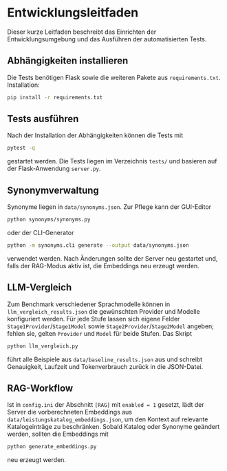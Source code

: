 # Entwicklungsleitfaden

Dieser kurze Leitfaden beschreibt das Einrichten der Entwicklungsumgebung und das Ausführen der automatisierten Tests.

## Abhängigkeiten installieren

Die Tests benötigen Flask sowie die weiteren Pakete aus `requirements.txt`. Installation:

```bash
pip install -r requirements.txt
```

## Tests ausführen

Nach der Installation der Abhängigkeiten können die Tests mit

```bash
pytest -q
```

gestartet werden. Die Tests liegen im Verzeichnis `tests/` und basieren auf der Flask-Anwendung `server.py`.

## Synonymverwaltung

Synonyme liegen in `data/synonyms.json`. Zur Pflege kann der GUI-Editor

```bash
python synonyms/synonyms.py
```

oder der CLI-Generator

```bash
python -m synonyms.cli generate --output data/synonyms.json
```

verwendet werden. Nach Änderungen sollte der Server neu gestartet und, falls der RAG-Modus aktiv ist, die Embeddings neu erzeugt werden.

## LLM-Vergleich

Zum Benchmark verschiedener Sprachmodelle können in `llm_vergleich_results.json` die gewünschten Provider und Modelle konfiguriert werden. Für jede Stufe lassen sich eigene Felder `Stage1Provider`/`Stage1Model` sowie `Stage2Provider`/`Stage2Model` angeben; fehlen sie, gelten `Provider` und `Model` für beide Stufen. Das Skript

```bash
python llm_vergleich.py
```

führt alle Beispiele aus `data/baseline_results.json` aus und schreibt Genauigkeit, Laufzeit und Tokenverbrauch zurück in die JSON-Datei.

## RAG-Workflow

Ist in `config.ini` der Abschnitt `[RAG]` mit `enabled = 1` gesetzt, lädt der Server die vorberechneten Embeddings aus `data/leistungskatalog_embeddings.json`, um den Kontext auf relevante Katalogeinträge zu beschränken. Sobald Katalog oder Synonyme geändert werden, sollten die Embeddings mit

```bash
python generate_embeddings.py
```

neu erzeugt werden.

